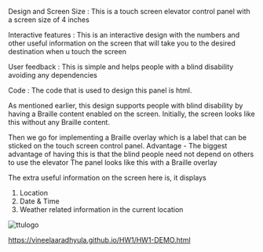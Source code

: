 Design and Screen Size :
This is a touch screen elevator control panel with a screen size of 4 inches

Interactive features :
This is an interactive design with the numbers and other useful information on the screen that will take you to the desired destination when u touch the screen

User feedback :
This is simple and helps people with a blind disability avoiding any dependencies

Code :
The code that is used to design this panel is html.

As mentioned earlier, this design supports people with blind disability by having a Braille content enabled on the screen. Initially, the screen looks like this without any Braille content.




Then we go for implementing a Braille overlay which is a label that can be sticked on the touch screen control panel.
Advantage - The biggest advantage of having this is that the blind people need not depend on others to use the elevator
The panel looks like this with a Braille overlay


The extra useful information on the screen here is, it displays
1. Location
2. Date & Time
3. Weather related information in the current location


![ttulogo](https://user-images.githubusercontent.com/55072446/65087589-efddb500-d97b-11e9-8a86-e7d10ece6930.PNG)



https://vineelaaradhyula.github.io/HW1/HW1-DEMO.html
